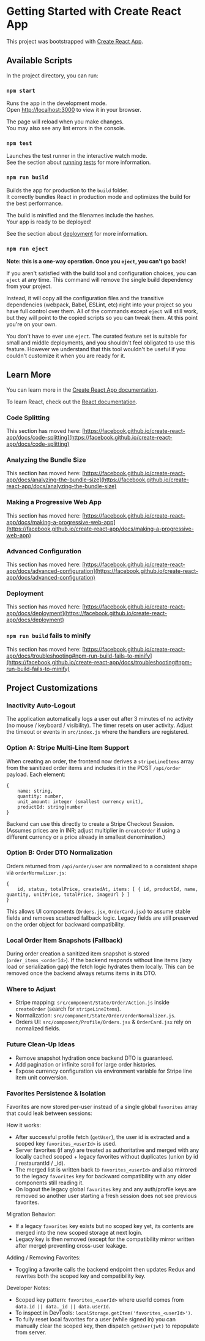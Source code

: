 # Getting Started with Create React App

This project was bootstrapped with [Create React App](https://github.com/facebook/create-react-app).

## Available Scripts

In the project directory, you can run:

### `npm start`

Runs the app in the development mode.\
Open [http://localhost:3000](http://localhost:3000) to view it in your browser.

The page will reload when you make changes.\
You may also see any lint errors in the console.

### `npm test`

Launches the test runner in the interactive watch mode.\
See the section about [running tests](https://facebook.github.io/create-react-app/docs/running-tests) for more information.

### `npm run build`

Builds the app for production to the `build` folder.\
It correctly bundles React in production mode and optimizes the build for the best performance.

The build is minified and the filenames include the hashes.\
Your app is ready to be deployed!

See the section about [deployment](https://facebook.github.io/create-react-app/docs/deployment) for more information.

### `npm run eject`

**Note: this is a one-way operation. Once you `eject`, you can't go back!**

If you aren't satisfied with the build tool and configuration choices, you can `eject` at any time. This command will remove the single build dependency from your project.

Instead, it will copy all the configuration files and the transitive dependencies (webpack, Babel, ESLint, etc) right into your project so you have full control over them. All of the commands except `eject` will still work, but they will point to the copied scripts so you can tweak them. At this point you're on your own.

You don't have to ever use `eject`. The curated feature set is suitable for small and middle deployments, and you shouldn't feel obligated to use this feature. However we understand that this tool wouldn't be useful if you couldn't customize it when you are ready for it.

## Learn More

You can learn more in the [Create React App documentation](https://facebook.github.io/create-react-app/docs/getting-started).

To learn React, check out the [React documentation](https://reactjs.org/).

### Code Splitting

This section has moved here: [https://facebook.github.io/create-react-app/docs/code-splitting](https://facebook.github.io/create-react-app/docs/code-splitting)

### Analyzing the Bundle Size

This section has moved here: [https://facebook.github.io/create-react-app/docs/analyzing-the-bundle-size](https://facebook.github.io/create-react-app/docs/analyzing-the-bundle-size)

### Making a Progressive Web App

This section has moved here: [https://facebook.github.io/create-react-app/docs/making-a-progressive-web-app](https://facebook.github.io/create-react-app/docs/making-a-progressive-web-app)

### Advanced Configuration

This section has moved here: [https://facebook.github.io/create-react-app/docs/advanced-configuration](https://facebook.github.io/create-react-app/docs/advanced-configuration)

### Deployment

This section has moved here: [https://facebook.github.io/create-react-app/docs/deployment](https://facebook.github.io/create-react-app/docs/deployment)

### `npm run build` fails to minify

This section has moved here: [https://facebook.github.io/create-react-app/docs/troubleshooting#npm-run-build-fails-to-minify](https://facebook.github.io/create-react-app/docs/troubleshooting#npm-run-build-fails-to-minify)

## Project Customizations

### Inactivity Auto-Logout
The application automatically logs a user out after 3 minutes of no activity (no mouse / keyboard / visibility). The timer resets on user activity. Adjust the timeout or events in `src/index.js` where the handlers are registered.

### Option A: Stripe Multi-Line Item Support
When creating an order, the frontend now derives a `stripeLineItems` array from the sanitized order items and includes it in the POST `/api/order` payload. Each element:
```
{
	name: string,
	quantity: number,
	unit_amount: integer (smallest currency unit),
	productId: string|number
}
```
Backend can use this directly to create a Stripe Checkout Session. (Assumes prices are in INR; adjust multiplier in `createOrder` if using a different currency or a price already in smallest denomination.)

### Option B: Order DTO Normalization
Orders returned from `/api/order/user` are normalized to a consistent shape via `orderNormalizer.js`:
```
{
	id, status, totalPrice, createdAt, items: [ { id, productId, name, quantity, unitPrice, totalPrice, imageUrl } ]
}
```
This allows UI components (`Orders.jsx`, `OrderCard.jsx`) to assume stable fields and removes scattered fallback logic. Legacy fields are still preserved on the order object for backward compatibility.

### Local Order Item Snapshots (Fallback)
During order creation a sanitized item snapshot is stored (`order_items_<orderId>`). If the backend responds without line items (lazy load or serialization gap) the fetch logic hydrates them locally. This can be removed once the backend always returns items in its DTO.

### Where to Adjust
- Stripe mapping: `src/component/State/Order/Action.js` inside `createOrder` (search for `stripeLineItems`).
- Normalization: `src/component/State/Order/orderNormalizer.js`.
- Orders UI: `src/component/Profile/Orders.jsx` & `OrderCard.jsx` rely on normalized fields.

### Future Clean-Up Ideas
- Remove snapshot hydration once backend DTO is guaranteed.
- Add pagination or infinite scroll for large order histories.
- Expose currency configuration via environment variable for Stripe line item unit conversion.

### Favorites Persistence & Isolation
Favorites are now stored per-user instead of a single global `favorites` array that could leak between sessions:

How it works:
- After successful profile fetch (`getUser`), the user id is extracted and a scoped key `favorites_<userId>` is used.
- Server favorites (if any) are treated as authoritative and merged with any locally cached scoped + legacy favorites without duplicates (union by id / restaurantId / _id).
- The merged list is written back to `favorites_<userId>` and also mirrored to the legacy `favorites` key for backward compatibility with any older components still reading it.
- On logout the legacy global `favorites` key and any auth/profile keys are removed so another user starting a fresh session does not see previous favorites.

Migration Behavior:
- If a legacy `favorites` key exists but no scoped key yet, its contents are merged into the new scoped storage at next login.
- Legacy key is then removed (except for the compatibility mirror written after merge) preventing cross-user leakage.

Adding / Removing Favorites:
- Toggling a favorite calls the backend endpoint then updates Redux and rewrites both the scoped key and compatibility key.

Developer Notes:
- Scoped key pattern: `favorites_<userId>` where userId comes from `data.id || data._id || data.userId`.
- To inspect in DevTools: `localStorage.getItem('favorites_<userId>')`.
- To fully reset local favorites for a user (while signed in) you can manually clear the scoped key, then dispatch `getUser(jwt)` to repopulate from server.

